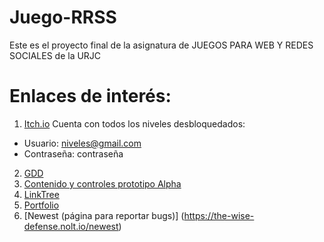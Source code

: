 # Juego-RRSS
Este es el proyecto final de la asignatura de JUEGOS PARA WEB Y REDES SOCIALES de la URJC

# Enlaces de interés:
1. [Itch.io](https://gliwisestudio.itch.io/the-wise-defense)
Cuenta con todos los niveles desbloquedados: 
  - Usuario: niveles@gmail.com
  - Contraseña: contraseña
2. [GDD](https://drive.google.com/file/d/1U2uvhMErNUKcMRA_VsfNIGqAAxlw0XIU/view?usp=sharing)
3. [Contenido y controles prototipo Alpha](https://drive.google.com/file/d/1aslx6GUZamZUSQbzM-uiAM9Yawkqkrab/view?usp=sharing)
4. [LinkTree](https://linktr.ee/gliwisestudio)
5. [Portfolio](https://gliwisestudio.github.io/portfolio.github.io/)
6. [Newest (página para reportar bugs)] (https://the-wise-defense.nolt.io/newest)

